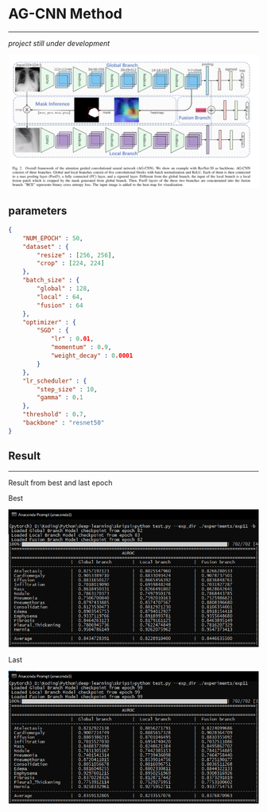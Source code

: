 # AG-CNN Method
------

*project still under development*

![method](https://github.com/Ien001/AG-CNN/blob/master/Screen%20Shot%202019-04-03%20at%2011.45.38%20AM.png)

## parameters

```json
{
	"NUM_EPOCH" : 50,
	"dataset" : {
		"resize" : [256, 256],
		"crop" : [224, 224]
	},
	"batch_size" : {
		"global" : 128,
		"local" : 64,
		"fusion" : 64
	},
	"optimizer" : {
		"SGD" : {
			"lr" : 0.01,
			"momentum" : 0.9,
			"weight_decay" : 0.0001
		}
	},
	"lr_scheduler" : {
		"step_size" : 10, 
		"gamma" : 0.1
	},
	"threshold" : 0.7,
	"backbone" : "resnet50"
}
```
## Result
------
Result from best and last epoch

Best

![result best epoch model](https://github.com/maftuhm/lung-desease-detection-agcnn/blob/main/screenshot/exp11_best_epoch_model_result.png)

Last

![result last epoch model](https://github.com/maftuhm/lung-desease-detection-agcnn/blob/main/screenshot/exp11_last_epoch_model_result.png)

